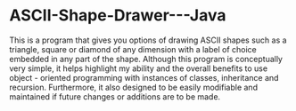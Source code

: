 # ASCII-Shape-Drawer---Java
This is a program that gives you options of drawing ASCII shapes such as a triangle, square or diamond of any dimension with a label of choice embedded in any part of the shape. 
Although this program is conceptually very simple, it helps highlight my ability and the overall benefits to use object - oriented programming with instances of classes, inheritance and recursion. Furthermore, it also designed to be easily modifiable and maintained if future changes or additions are to be made. 
